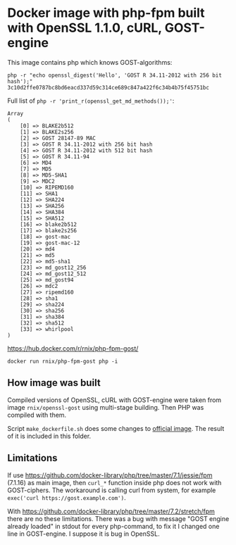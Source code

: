 # Docker image with php-fpm built with OpenSSL 1.1.0, cURL, GOST-engine

This image contains php which knows GOST-algorithms:
```
php -r "echo openssl_digest('Hello', 'GOST R 34.11-2012 with 256 bit hash');"
3c10d2ffe0787bc8bd6eacd337d59c314ce689c847a422f6c34b4b75f45751bc

```

Full list of `php -r 'print_r(openssl_get_md_methods());'`:
```
Array
(
    [0] => BLAKE2b512
    [1] => BLAKE2s256
    [2] => GOST 28147-89 MAC
    [3] => GOST R 34.11-2012 with 256 bit hash
    [4] => GOST R 34.11-2012 with 512 bit hash
    [5] => GOST R 34.11-94
    [6] => MD4
    [7] => MD5
    [8] => MD5-SHA1
    [9] => MDC2
    [10] => RIPEMD160
    [11] => SHA1
    [12] => SHA224
    [13] => SHA256
    [14] => SHA384
    [15] => SHA512
    [16] => blake2b512
    [17] => blake2s256
    [18] => gost-mac
    [19] => gost-mac-12
    [20] => md4
    [21] => md5
    [22] => md5-sha1
    [23] => md_gost12_256
    [24] => md_gost12_512
    [25] => md_gost94
    [26] => mdc2
    [27] => ripemd160
    [28] => sha1
    [29] => sha224
    [30] => sha256
    [31] => sha384
    [32] => sha512
    [33] => whirlpool
)
```

https://hub.docker.com/r/rnix/php-fpm-gost/

`docker run rnix/php-fpm-gost php -i`


## How image was built

Compiled versions of OpenSSL, cURL with GOST-engine were taken from image `rnix/openssl-gost`
using multi-stage building. Then PHP was compiled with them.

Script `make_dockerfile.sh` does some changes to [official image](https://github.com/docker-library/php/tree/master/7.1/jessie/fpm).
The result of it is included in this folder.

## Limitations

If use https://github.com/docker-library/php/tree/master/7.1/jessie/fpm (7.1.16) as main image, then 
`curl_*` function inside php does not work with GOST-ciphers.
The workaround is calling curl from system, for example `exec('curl https://gost.example.com')`.

With https://github.com/docker-library/php/tree/master/7.2/stretch/fpm there are no these limitations.
There was a bug with message "GOST engine already loaded" in stdout for every php-command, 
to fix it I changed one line in GOST-engine. I suppose it is bug in OpenSSL.
